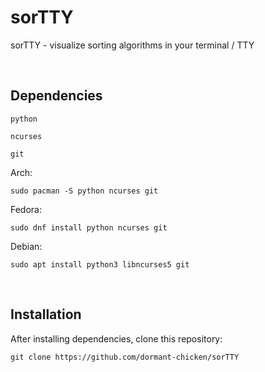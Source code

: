 # sorTTY
sorTTY - visualize sorting algorithms in your terminal / TTY

<br>

## Dependencies

`python`

`ncurses`

`git`

Arch:
```
sudo pacman -S python ncurses git
```

Fedora:
```
sudo dnf install python ncurses git
```

Debian:
```
sudo apt install python3 libncurses5 git
```

<br>

## Installation

After installing dependencies, clone this repository:
```
git clone https://github.com/dormant-chicken/sorTTY
```
